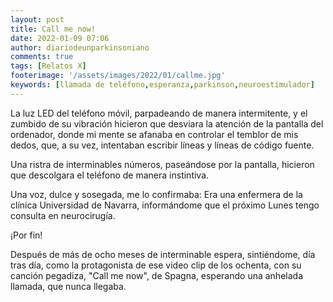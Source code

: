 ```yaml
---
layout: post
title: Call me now!
date: 2022-01-09 07:06
author: diariodeunparkinsoniano
comments: true
tags: [Relatos X]
footerimage: '/assets/images/2022/01/callme.jpg'
keywords: [llamada de teléfono,esperanza,parkinson,neuroestimulador]
---
```


La luz LED del teléfono móvil, parpadeando de manera intermitente, y el zumbido de su vibración hicieron que  desviara la atención de la pantalla del ordenador, donde mi mente se afanaba en controlar el temblor de mis dedos, que, a su vez, intentaban escribir líneas y líneas de código fuente.

Una ristra de interminables números, paseándose por la pantalla, hicieron que descolgara el teléfono 
de manera instintiva.

Una voz, dulce y sosegada, me lo confirmaba: Era una enfermera de la clínica Universidad de Navarra, informándome que el próximo Lunes tengo consulta en neurocirugía.

¡Por fin!

Después de más de ocho meses de interminable espera, sintiéndome, día tras día, como la protagonista de ese video clip de los ochenta, con su canción pegadiza, "Call me now", de Spagna, esperando una anhelada llamada, que nunca llegaba.


